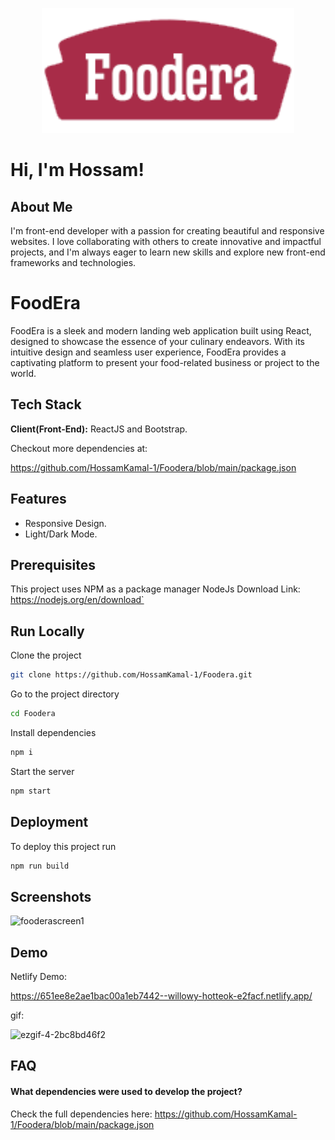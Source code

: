 
<p align="center">
  <img  src="https://raw.githubusercontent.com/HossamKamal-1/Foodera/main/src/images/logo.png" height="200"/>
</p>


# Hi, I'm Hossam! 


##  About Me
I'm front-end
developer with a passion for
creating beautiful and
responsive websites. I love
collaborating with others to
create innovative and impactful
projects, and I'm always eager
to learn new skills and explore
new front-end frameworks and
technologies.


# FoodEra

FoodEra is a sleek and modern landing web application built using React, designed to showcase the essence of your culinary endeavors. With its intuitive design and seamless user experience, FoodEra provides a captivating platform to present your food-related business or project to the world.


## Tech Stack

**Client(Front-End):** ReactJS and Bootstrap.

Checkout more dependencies at: 

https://github.com/HossamKamal-1/Foodera/blob/main/package.json


## Features
- Responsive Design.
- Light/Dark Mode.

## Prerequisites
This project uses NPM as a package manager NodeJs Download Link: https://nodejs.org/en/download`

## Run Locally

Clone the project

```bash
git clone https://github.com/HossamKamal-1/Foodera.git
```

Go to the project directory

```bash
cd Foodera
```

Install dependencies

```bash
npm i
```

Start the server

```bash
npm start
```


## Deployment

To deploy this project run

```bash
npm run build
```


## Screenshots

![fooderascreen1](https://github.com/HossamKamal-1/Foodera/assets/99696657/699ec475-be94-42b9-96b5-8c6b03e066e2)



## Demo

Netlify Demo:

https://651ee8e2ae1bac00a1eb7442--willowy-hotteok-e2facf.netlify.app/

gif:

![ezgif-4-2bc8bd46f2](https://github.com/HossamKamal-1/Foodera/assets/99696657/d256a732-4a2a-43d0-960b-757dd279b1f9)



## FAQ

#### What dependencies were used to develop the project?

Check the full dependencies here: 
https://github.com/HossamKamal-1/Foodera/blob/main/package.json

